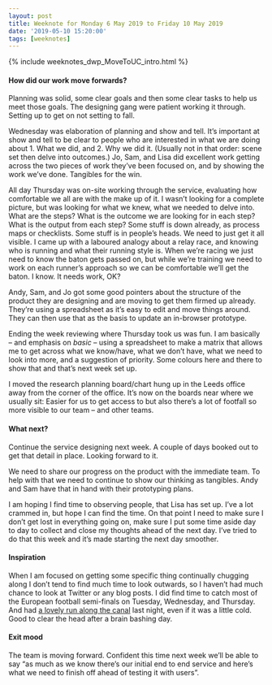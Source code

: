 ```yaml
---
layout: post
title: Weeknote for Monday 6 May 2019 to Friday 10 May 2019
date: '2019-05-10 15:20:00'
tags: [weeknotes]
---
```

{% include weeknotes_dwp_MoveToUC_intro.html %}


#### How did our work move forwards?

Planning was solid, some clear goals and then some clear tasks to help us meet those goals. The designing gang were patient working it through. Setting up to get on not setting to fall.

Wednesday was elaboration of planning and show and tell. It’s important at show and tell to be clear to people who are interested in what we are doing about 1. What we did, and 2. Why we did it. (Usually not in that order: scene set then delve into outcomes.) Jo, Sam, and Lisa did excellent work getting across the two pieces of work they’ve been focused on, and by showing the work we’ve done. Tangibles for the win.

All day Thursday was on-site working through the service, evaluating how comfortable we all are with the make up of it. I wasn’t looking for a complete picture, but was looking for what we knew, what we needed to delve into. What are the steps? What is the outcome we are looking for in each step? What is the output from each step? Some stuff is down already, as process maps or checklists. Some stuff is in people’s heads. We need to just get it all visible. I came up with a laboured analogy about a relay race, and knowing who is running and what their running style is. When we’re racing we just need to know the baton gets passed on, but while we’re training we need to work on each runner’s approach so we can be comfortable we’ll get the baton. I know. It needs work, OK?

Andy, Sam, and Jo got some good pointers about the structure of the product they are designing and are moving to get them firmed up already. They’re using a spreadsheet as it’s easy to edit and move things around. They can then use that as the basis to update an in-browser prototype.

Ending the week reviewing where Thursday took us was fun. I am basically – and emphasis on _basic_ – using a spreadsheet to make a matrix that allows me to get across what we know/have, what we don’t have, what we need to look into more, and a suggestion of priority. Some colours here and there to show that and that’s next week set up.

I moved the research planning board/chart hung up in the Leeds office away from the corner of the office. It’s now on the boards near where we usually sit: Easier for us to get access to but also there’s a lot of footfall so more visible to our team – and other teams.

#### What next?

Continue the service designing next week. A couple of days booked out to get that detail in place. Looking forward to it.

We need to share our progress on the product with the immediate team. To help with that we need to continue to show our thinking as tangibles. Andy and Sam have that in hand with their prototyping plans.

I am hoping I find time to observing people, that Lisa has set up. I’ve a lot crammed in, but hope I can find the time. On that point I need to make sure I don’t get lost in everything going on, make sure I put some time aside day to day to collect and close my thoughts ahead of the next day. I’ve tried to do that this week and it’s made starting the next day smoother.


#### Inspiration

When I am focused on getting some specific thing continually chugging along I don’t tend to find much time to look outwards, so I haven’t had much chance to look at Twitter or any blog posts. I did find time to catch most of the European football semi-finals on Tuesday, Wednesday, and Thursday. And had [a lovely run along the canal](https://www.strava.com/activities/2354732134) last night, even if it was a little cold. Good to clear the head after a brain bashing day.

#### Exit mood

The team is moving forward. Confident this time next week we’ll be able to say “as much as we know there’s our initial end to end service and here’s what we need to finish off ahead of testing it with users”.
